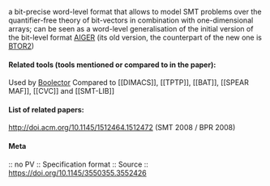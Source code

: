 a bit-precise word-level format that allows to model SMT problems over the quantifier-free theory of bit-vectors in combination with one-dimensional arrays; can be seen as a word-level generalisation of the initial version of the bit-level format [AIGER](AIGER.md) (its old version, the counterpart of the new one is [BTOR2](BTOR2.md))

#### Related tools (tools mentioned or compared to in the paper):
Used by [Boolector](../Solvers/SMT/Boolector.md)
Compared to [[DIMACS]], [[TPTP]], [[BAT]], [[SPEAR MAF]], [[CVC]] and [[SMT-LIB]]

#### List of related papers:
http://doi.acm.org/10.1145/1512464.1512472 (SMT 2008 / BPR 2008)

#### Meta
:: no PV
:: Specification format
:: Source :: https://doi.org/10.1145/3550355.3552426